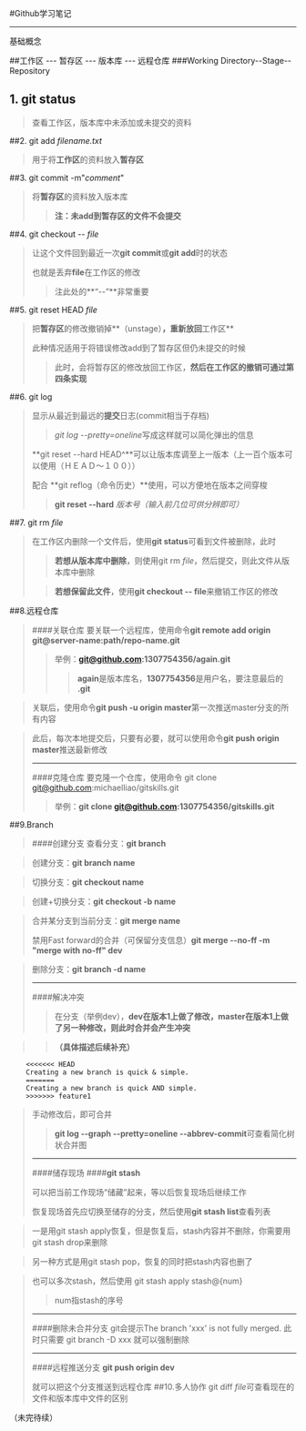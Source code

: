 #Github学习笔记
***
基础概念

##工作区  ---   暂存区   ---  版本库  ---  远程仓库
###Working Directory--Stage--Repository
##	1.	git status
>查看工作区，版本库中未添加或未提交的资料

##2.    git add *filename.txt*

>用于将**工作区**的资料放入**暂存区**

##3.    git commit -m"*comment*"
>将**暂存区**的资料放入版本库 
>>**注：未add到暂存区的文件不会提交**

##4.	git checkout  -- *file*
>让这个文件回到最近一次**git commit**或**git add**时的状态
>
>也就是丢弃**file**在工作区的修改
>>注此处的**“--”**非常重要 

##5.	git reset HEAD *file*
>把**暂存区**的修改撤销掉**（unstage）**，重新放回**工作区**
>
>此种情况适用于将错误修改add到了暂存区但仍未提交的时候
>>此时，会将暂存区的修改放回工作区，**然后在工作区的撤销可通过第四条实现**

##6.	git log
>显示从最近到最远的**提交**日志(commit相当于存档)
>>*git log --pretty=oneline*写成这样就可以简化弹出的信息
>
>**git reset --hard HEAD^**可以让版本库调至上一版本（上一百个版本可以使用（ＨＥＡＤ～１００））
>
>配合 **git reflog（命令历史）**使用，可以方便地在版本之间穿梭
>> **git reset --hard** *版本号（输入前几位可供分辨即可）* 

##7.	git rm *file*
>在工作区内删除一个文件后，使用**git status**可看到文件被删除，此时
>>**若想从版本库中删除**，则使用git rm *file*，然后提交，则此文件从版本库中删除
>
>>**若想保留此文件**，使用**git checkout -- file**来撤销工作区的修改

##8.远程仓库
>####关联仓库
>要关联一个远程库，使用命令**git remote add origin git@server-name:path/repo-name.git**
>> 举例：**git@github.com:1307754356/again.git**
>>>**again**是版本库名，**1307754356**是用户名，要注意最后的 **.git**

>关联后，使用命令**git push -u origin master**第一次推送master分支的所有内容

>此后，每次本地提交后，只要有必要，就可以使用命令**git push origin master**推送最新修改
>***
>####克隆仓库
>要克隆一个仓库，使用命令 git clone git@github.com:michaelliao/gitskills.git
>>举例：**git clone git@github.com:1307754356/gitskills.git**

##9.Branch
>####创建分支
>查看分支：**git branch**

>创建分支：**git branch name**

>切换分支：**git checkout name**

>创建+切换分支：**git checkout -b name**

>合并某分支到当前分支：**git merge name**
>
>禁用Fast forward的合并（可保留分支信息）**git merge --no-ff -m "merge with no-ff" dev**

>删除分支：**git branch -d name**
>***
>####解决冲突
>>在分支（举例dev），**dev在版本1上做了修改，master在版本1上做了另一种修改，则此时合并会产生冲突**

>>**（具体描述后续补充）**
>
>     
        <<<<<<< HEAD
		Creating a new branch is quick & simple.
		=======
		Creating a new branch is quick AND simple.
		>>>>>>> feature1
>手动修改后，即可合并
>>**git log --graph --pretty=oneline --abbrev-commit**可查看简化树状合并图
>***
>####储存现场
>####**git stash**
>
>可以把当前工作现场“储藏”起来，等以后恢复现场后继续工作
>
>恢复现场首先应切换至储存的分支，然后使用**git stash list**查看列表

>一是用git stash apply恢复，但是恢复后，stash内容并不删除，你需要用git stash drop来删除

>另一种方式是用git stash pop，恢复的同时把stash内容也删了

>也可以多次stash，然后使用 git stash apply stash@{num}
>>num指stash的序号
>***
>####删除未合并分支
>git会提示The branch 'xxx' is not fully merged.
>此时只需要 git branch -D xxx  就可以强制删除
>***
>####远程推送分支
>**git push origin dev**
>
>就可以把这个分支推送到远程仓库
##10.多人协作
>git diff *file*可查看现在的文件和版本库中文件的区别

（未完待续）